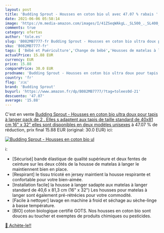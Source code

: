 ```yaml
---
layout: post
title: 'Budding Sprout - Housses en coton bio ul avec 47.07 % rabais '
date: 2021-06-06 05:58:14
image: 'https://m.media-amazon.com/images/I/41ZSeqWAkgL._SL500_._SL400_.jpg'
comments: true
category: ofertas
author: 'tole.es'
slug: 'B082MB7777-fr Budding Sprout - Housses en coton bio ultra doux pour...'
sku: 'B082MB7777-fr'
tags: [ 'Bébé et Puériculture','Change de bébé','Housses de matelas à langer','Matelas à langer et housses','budding sprout', ]
actualPrice: 15.88 EUR
currency: EUR
price: 15.88
comparePrice: 30.0 EUR
prodname: 'Budding Sprout - Housses en coton bio ultra doux pour tapis à langer  pack de 2 . Elles s adaptent aux tapis de taille standard de 40x81 cm  16" x 32"   elles sont disponibles en deux modèles unisexes'
country: 'fr'
flag: '🇫🇷'
brand: 'Budding Sprout'
buyurl: 'https://www.amazon.fr/dp/B082MB7777/?tag=tolees0d-21'
descuento: '47.07'
average: '15.88'
---
```


C'est en vente [Budding Sprout - Housses en coton bio ultra doux pour tapis à langer  pack de 2 . Elles s adaptent aux tapis de taille standard de 40x81 cm  16" x 32"   elles sont disponibles en deux modèles unisexes](https://www.amazon.fr/dp/B082MB7777/?tag=tolees0d-21)  à  47.07 % de réduction, prix final  15.88 EUR (original: 30.0 EUR) ici:

[![Budding Sprout - Housses en coton bio ul](https://m.media-amazon.com/images/I/41ZSeqWAkgL._SL500_._SL400_.jpg)](https://www.amazon.fr/dp/B082MB7777/?tag=tolees0d-21)

ℹ️:

- [Sécurisé] bande élastique de qualité supérieure et deux fentes de ceinture sur les deux côtés de la housse de matelas à langer le maintiennent bien en place.
- [Respirant] le tissu tricoté en jersey maintient la housse respirante et confortable pour votre bien-aimée.
- [Installation facile] la housse à langer sadapte aux matelas à langer standard de 40,6 x 81,3 cm (16" x 32") Les housses pour matelas à langer sont également pré-rétrécies pour votre commodité.
- [Facile à nettoyer] lavage en machine à froid et séchage au sèche-linge à basse température.
- [BIO] coton biologique certifié GOTS. Nos housses en coton bio sont douces au toucher et exemptes de produits chimiques ou pesticides.

[🛒 Achète-le!!](https://www.amazon.fr/dp/B082MB7777/?tag=tolees0d-21)
